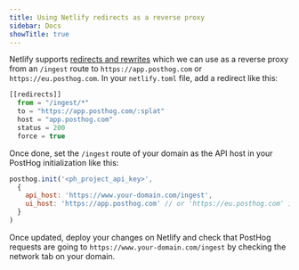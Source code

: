 ```yaml
---
title: Using Netlify redirects as a reverse proxy
sidebar: Docs
showTitle: true
---
```


Netlify supports [redirects and rewrites](https://docs.netlify.com/routing/redirects/#syntax-for-the-redirects-file) which we can use as a reverse proxy from an `/ingest` route to `https://app.posthog.com` or `https://eu.posthog.com`. In your `netlify.toml` file, add a redirect like this:

```js
[[redirects]]
  from = "/ingest/*"
  to = "https://app.posthog.com/:splat"
  host = "app.posthog.com"
  status = 200
  force = true
```

Once done, set the `/ingest` route of your domain as the API host in your PostHog initialization like this:

```js
posthog.init('<ph_project_api_key>',
  {
    api_host: 'https://www.your-domain.com/ingest',
    ui_host: 'https://app.posthog.com' // or 'https://eu.posthog.com' if your PostHog is hosted in Europe
  }
)
```

Once updated, deploy your changes on Netlify and check that PostHog requests are going to `https://www.your-domain.com/ingest` by checking the network tab on your domain.